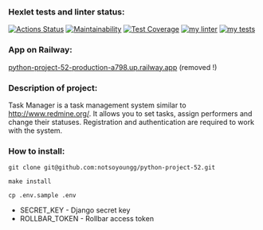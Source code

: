 ### Hexlet tests and linter status:
[![Actions Status](https://github.com/notsoyoungg/python-project-52/workflows/hexlet-check/badge.svg)](https://github.com/notsoyoungg/python-project-52/actions)
[![Maintainability](https://api.codeclimate.com/v1/badges/569437f8be5883c2fbbf/maintainability)](https://codeclimate.com/github/notsoyoungg/python-project-52/maintainability)
[![Test Coverage](https://api.codeclimate.com/v1/badges/569437f8be5883c2fbbf/test_coverage)](https://codeclimate.com/github/notsoyoungg/python-project-52/test_coverage)
[![my linter](https://github.com/notsoyoungg/python-project-52/actions/workflows/linter.yml/badge.svg)](https://github.com/notsoyoungg/python-project-52/actions/workflows/linter.yml)
[![my tests](https://github.com/notsoyoungg/python-project-52/actions/workflows/tests.yml/badge.svg)](https://github.com/notsoyoungg/python-project-52/actions/workflows/tests.yml)
### App on Railway:
[python-project-52-production-a798.up.railway.app](http://python-project-52-production-a798.up.railway.app) (removed !)
### Description of project:
Task Manager is a task management system similar to http://www.redmine.org/. It allows you to set tasks, assign performers and change their statuses. Registration and authentication are required to work with the system.
### How to install:
```
git clone git@github.com:notsoyoungg/python-project-52.git
```
```
make install
```
```
cp .env.sample .env
```
- SECRET_KEY - Django secret key
- ROLLBAR_TOKEN - Rollbar access token
